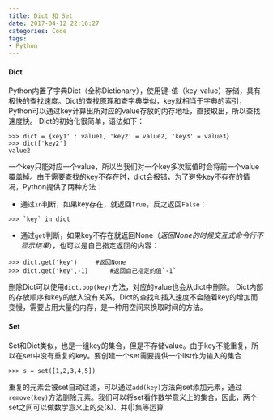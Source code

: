 ```yaml
---
title: Dict 和 Set
date: 2017-04-12 22:16:27
categories: Code
tags:
- Python
---
```

#### Dict
Python内置了字典Dict（全称Dictionary），使用键-值（key-value）存储，具有极快的查找速度。Dict的查找原理和查字典类似，key就相当于字典的索引，Python可以通过key计算出所对应的value存放的内存地址，直接取出，所以查找速度快。
Dict的初始化很简单，语法如下：

```
>>> dict = {key1' : value1, 'key2' = value2, 'key3' = value3}
>>> dict['key2']
value2
```
一个key只能对应一个value，所以当我们对一个key多次赋值时会将前一个value覆盖掉。由于需要查找的key不存在时，dict会报错，为了避免key不存在的情况，Python提供了两种方法：
* 通过`in`判断，如果key存在，就返回`True`，反之返回`False`：
```
>>> `key` in dict
```
* 通过`get`判断，如果key不存在就返回None（*返回None的时候交互式命令行不显示结果*），也可以是自己指定返回的内容：
```
>>> dict.get('key')     #返回None
>>> dict.get('key',-1)      #返回自己指定的值`-1`
```
删除Dict可以使用`dict.pop(key)`方法，对应的value也会从dict中删除。
Dict内部的存放顺序和key的放入没有关系，Dict的查找和插入速度不会随着key的增加而变慢，需要占用大量的内存，是一种用空间来换取时间的方法。
#### Set
Set和Dict类似，也是一组key的集合，但是不存储value。由于key不能重复，所以在set中没有重复的key。要创建一个set需要提供一个list作为输入的集合：
```
>>> s = set([1,2,3,4,5])
```
重复的元素会被set自动过滤，可以通过`add(key)`方法向set添加元素，通过`remove(key)`方法删除元素。我们可以将set看作数学意义上的集合，因此，两个set之间可以做数学意义上的交(&)、并(|)集等运算

